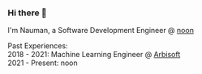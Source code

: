 ### Hi there 👋  
I'm Nauman, a Software Development Engineer @ [noon](https://noon.com)  

Past Experiences:  
2018 - 2021: Machine Learning Engineer @ [Arbisoft](https://arbisoft.com)  
2021 - Present: noon
<!--
- 🔭 I’m currently working on a platform to revolutionize legal research with the help of AI.  
- 👯 I’m always open to interesting collaborations, so ping me if you have something.  


[![My stats](https://github-readme-stats.vercel.app/api?username=nauman-chaudhary)](https://github.com/nauman-chaudhary/github-readme-stats&count_private=true)  


[![Top Langs](https://github-readme-stats.vercel.app/api/top-langs/?username=nauman-chaudhary&layout=compact)](https://github.com/nauman-chaudhary/github-readme-stats)  

[![](https://img.shields.io/twitter/url?style=social&url=https%3A%2F%2Ftwitter.com%2Fuchihachaudhary)](https://twitter.com/uchihachaudhary)

**nauman-chaudhary/nauman-chaudhary** is a ✨ _special_ ✨ repository because its `README.md` (this file) appears on your GitHub profile.

Here are some ideas to get you started:

- 🔭 I’m currently working on ...
- 🌱 I’m currently learning ...
- 👯 I’m looking to collaborate on ...
- 🤔 I’m looking for help with ...
- 💬 Ask me about ...
- 📫 How to reach me: ...
- 😄 Pronouns: ...
- ⚡ Fun fact: ...
-->
